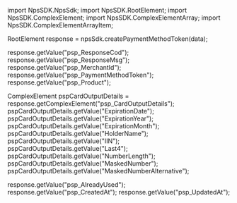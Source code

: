 import NpsSDK.NpsSdk;
import NpsSDK.RootElement;
import NpsSDK.ComplexElement;
import NpsSDK.ComplexElementArray;
import NpsSDK.ComplexElementArrayItem;

RootElement response = npsSdk.createPaymentMethodToken(data);

response.getValue("psp_ResponseCod");
response.getValue("psp_ResponseMsg");
response.getValue("psp_MerchantId");
response.getValue("psp_PaymentMethodToken");
response.getValue("psp_Product");

ComplexElement pspCardOutputDetails = response.getComplexElement("psp_CardOutputDetails");
pspCardOutputDetails.getValue("ExpirationDate");
pspCardOutputDetails.getValue("ExpirationYear");
pspCardOutputDetails.getValue("ExpirationMonth");
pspCardOutputDetails.getValue("HolderName");
pspCardOutputDetails.getValue("IIN");
pspCardOutputDetails.getValue("Last4");
pspCardOutputDetails.getValue("NumberLength");
pspCardOutputDetails.getValue("MaskedNumber");
pspCardOutputDetails.getValue("MaskedNumberAlternative");

response.getValue("psp_AlreadyUsed");
response.getValue("psp_CreatedAt");
response.getValue("psp_UpdatedAt");
